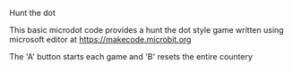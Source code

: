 Hunt the dot

This basic microdot code provides a hunt the dot style game written using
microsoft editor at https://makecode.microbit.org

The 'A' button starts each game and 'B' resets the entire countery
